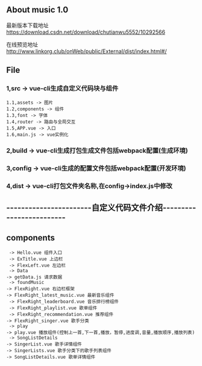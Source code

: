 ##  About music 1.0

最新版本下载地址 https://download.csdn.net/download/chutianwu5552/10292566

在线预览地址 http://www.linkorg.club/onWeb/public/External/dist/index.html#/

## File
### 1,src -> vue-cli生成自定义代码块与组件
```
1.1,assets -> 图片
1.2,components -> 组件
1.3,font -> 字体
1.4,router -> 路由与全局交互
1.5,APP.vue -> 入口
1.6,main.js -> vue实例化
```

### 2,build -> vue-cli生成打包生成文件包括webpack配置(生成环境)
### 3,config -> vue-cli生成的配置文件包括webpack配置(开发环境)
### 4,dist -> vue-cli打包文件夹名称,在config->index.js中修改

## -----------------------自定义代码文件介绍-------------------------

## components 
```
 -> Hello.vue 组件入口
 -> ExTitle.vue 上边栏
 -> FlexLeft.vue 左边栏
 -> Data
-> getData.js 请求数据
 -> foundMusic
-> FlexRight.vue 右边栏框架
-> FlexRight_latest_music.vue 最新音乐组件
 -> FlexRight_leaderboard.vue 音乐排行榜组件
 -> FlexRight_playlist.vue 歌单组件
 -> FlexRight_recommendation.vue 推荐组件
-> FlexRight_singer.vue 歌手分类
 -> play
-> play.vue 播放组件(控制上一首,下一首,播放，暂停,进度调,音量,播放顺序,播放列表)
 -> SongListDetails
-> SingerList.vue 歌手详情组件
-> SingerLists.vue 歌手分类下的歌手列表组件
-> SongListDetails.vue 歌单详情组件
```
